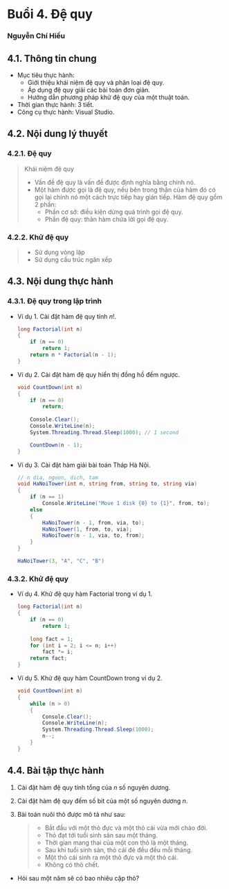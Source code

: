 # **Buổi 4. Đệ quy**

### Nguyễn Chí Hiếu



## **4.1. Thông tin chung**

* Mục tiêu thực hành:
  * Giới thiệu khái niệm đệ quy và phân loại đệ quy.
  * Áp dụng đệ quy giải các bài toán đơn giản.
  * Hướng dẫn phương pháp khử đệ quy của một thuật toán.
* Thời gian thực hành: 3 tiết.
* Công cụ thực hành: Visual Studio.

## **4.2. Nội dung lý thuyết**

### 4.2.1. Đệ quy

> Khái niệm đệ quy
>
> * Vấn đề đệ quy là vấn đề được định nghĩa bằng chính nó.
> * Một hàm được gọi là đệ quy, nếu bên trong thân của hàm đó có gọi lại chính nó một cách trực tiếp hay gián tiếp. Hàm đệ quy gồm 2 phần:
>   * Phần cơ sở: điều kiện dừng quá trình gọi đệ quy.
>   * Phần đệ quy: thân hàm chứa lời gọi đệ quy.

### 4.2.2. Khử đệ quy

> * Sử dụng vòng lặp
> * Sử dụng cấu trúc ngăn xếp

## **4.3. Nội dung thực hành**

### 4.3.1. Đệ quy trong lập trình

* Ví dụ 1. Cài đặt hàm đệ quy tính $n!$.

  ```c#
  long Factorial(int n)
  {
      if (n == 0)
          return 1;
      return n * Factorial(n - 1);
  }
  ```

* Ví dụ 2. Cài đặt hàm đệ quy hiển thị đồng hồ đếm ngược.

  ```c#
  void CountDown(int n)
  {            
      if (n == 0)
          return;
      
      Console.Clear();
      Console.WriteLine(n);
      System.Threading.Thread.Sleep(1000); // 1 second
  
      CountDown(n - 1);
  }
  ```

* Ví dụ 3. Cài đặt hàm giải bài toán Tháp Hà Nội.

  ```c#
  // n dia, nguon, dich, tam
  void HaNoiTower(int n, string from, string to, string via)
  {
      if (n == 1)
          Console.WriteLine("Move 1 disk {0} to {1}", from, to);
      else
      {
          HaNoiTower(n - 1, from, via, to);
          HaNoiTower(1, from, to, via);
          HaNoiTower(n - 1, via, to, from);
      }
  }
  
  HaNoiTower(3, "A", "C", "B")
  ```

### 4.3.2. Khử đệ quy

* Ví dụ 4. Khử đệ quy hàm Factorial trong ví dụ 1.

  ```c#
  long Factorial(int n)
  {
      if (n == 0)
          return 1;
      
      long fact = 1;
      for (int i = 2; i <= n; i++)
          fact *= i;
      return fact;
  }
  ```

* Ví dụ 5. Khử đệ quy hàm CountDown trong ví dụ 2.

  ```c#
  void CountDown(int n)
  {
      while (n > 0)
      {
          Console.Clear();
          Console.WriteLine(n);
          System.Threading.Thread.Sleep(1000);
          n--;
      }
  }
  ```

## **4.4. Bài tập thực hành**

1. Cài đặt hàm đệ quy tính tổng của $n$ số nguyên dương.
2. Cài đặt hàm đệ quy đếm số bit của một số nguyên dương $n$.
3. Bài toán nuôi thỏ được mô tả như sau:

   >  * Bắt đầu với một thỏ đực và một thỏ cái vừa mới chào đời.
   >  * Thỏ đạt tới tuổi sinh sản sau một tháng.
   >  * Thời gian mang thai của một con thỏ là một tháng.
   >  * Sau khi tuổi sinh sản, thỏ cái đẻ đều đều mỗi tháng.
   >  * Một thỏ cái sinh ra một thỏ đực và một thỏ cái.
   >  * Không có thỏ chết.

* Hỏi sau một năm sẽ có bao nhiêu cặp thỏ?




